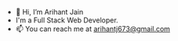 - 👋 Hi, I’m Arihant Jain
- I'm a Full Stack Web Developer.
- 📫 You can reach me at arihantj673@gmail.com

<!---
AJ31032003/AJ31032003 is a ✨ special ✨ repository because its `README.md` (this file) appears on your GitHub profile.
You can click the Preview link to take a look at your changes.
--->
